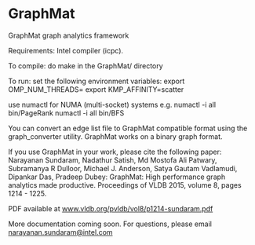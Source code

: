 GraphMat
========

GraphMat graph analytics framework

Requirements:
Intel compiler (icpc).

To compile:
do make in the GraphMat/ directory

To run:
set the following environment variables:
export OMP_NUM_THREADS=<number of cores in system>
export KMP_AFFINITY=scatter

use numactl for NUMA (multi-socket) systems e.g.
numactl -i all bin/PageRank <graph file> 
numactl -i all bin/BFS <graph file> <start vertex>

You can convert an edge list file to GraphMat compatible format using the graph_converter utility. GraphMat works on a binary graph format.


If you use GraphMat in your work, please cite the following paper:
Narayanan Sundaram, Nadathur Satish, Md Mostofa Ali Patwary, Subramanya R Dulloor, Michael J. Anderson, Satya Gautam Vadlamudi, Dipankar Das, Pradeep Dubey:
GraphMat: High performance graph analytics made productive. Proceedings of VLDB 2015, volume 8, pages 1214 - 1225.

PDF available at
www.vldb.org/pvldb/vol8/p1214-sundaram.pdf


More documentation coming soon.
For questions, please email narayanan.sundaram@intel.com


